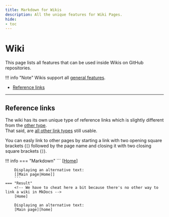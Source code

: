 ```yaml
---
title: Markdown for Wikis
description: All the unique features for Wiki Pages.
hide:
- toc
---
```


[home]: https://github.com/Andre601/GitHub-Markdown/wiki

# Wiki
This page lists all features that can be used inside Wikis on GitHub repositories.

!!! info "Note"
    Wikis support all [general features](../general).

- [Reference links](#reference-links)

----
## Reference links
The wiki has its own unique type of reference links which is slightly different from the [other type](../general#reference).  
That said, are [all other link types](../general#links) still usable.

You can easly link to other pages by starting a link with two opening square brackets (`[`) followed by the page name and closing it with two closing square brackets (`]`).

!!! info
    === "Markdown"
        ```
        [[Home]]
        
        Displaying an alternative text:  
        [[Main page|Home]]
        ```
    === "Result"
        <!-- We have to cheat here a bit because there's no other way to link a wiki in MkDocs -->
        [Home]
        
        Displaying an alternative text:  
        [Main page][home]